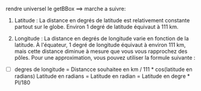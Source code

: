 rendre universel le getBBox
==> marche a suivre: 

1. Latitude : La distance en degrés de latitude est relativement
 constante partout sur le globe. Environ 1 degré de latitude équivaut à 111 km.

 2. Longitude : La distance en degrés de longitude varie en fonction de la latitude. À l'équateur, 
 1 degré de longitude équivaut à environ 111 km, mais cette distance diminue à mesure que vous 
 vous rapprochez des pôles. Pour une approximation, vous pouvez utiliser la formule suivante :


- [ ] degres de longitude = Distancce souhaitee en km / 111 * cos(latitude en radians)
Latitude en radians
=
Latitude en radian = Latitude en degre * PI/180
